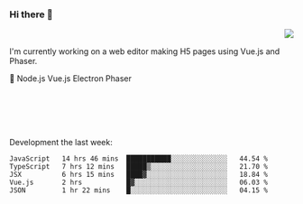 ### Hi there 👋

<img align="right" src="https://github-readme-stats.vercel.app/api?username=jasonpanggo"/>

<br>
<p align="left">
I'm currently working on a web editor making H5 pages using Vue.js and Phaser.
</p>
<p align="left">
📖 Node.js Vue.js Electron Phaser
</p>
<br>
<br>
<br>
<br>

Development the last week:
<!--START_SECTION:waka-->
```text
JavaScript   14 hrs 46 mins  ███████████░░░░░░░░░░░░░░   44.54 % 
TypeScript   7 hrs 12 mins   █████▒░░░░░░░░░░░░░░░░░░░   21.70 % 
JSX          6 hrs 15 mins   ████▓░░░░░░░░░░░░░░░░░░░░   18.84 % 
Vue.js       2 hrs           █▓░░░░░░░░░░░░░░░░░░░░░░░   06.03 % 
JSON         1 hr 22 mins    █░░░░░░░░░░░░░░░░░░░░░░░░   04.15 % 
```
<!--END_SECTION:waka-->

<!--
**JASONPANGGO/jasonpanggo** is a ✨ _special_ ✨ repository because its `README.md` (this file) appears on your GitHub profile.

Here are some ideas to get you started:

- 🔭 I’m currently working on ...
- 🌱 I’m currently learning ...
- 👯 I’m looking to collaborate on ...
- 🤔 I’m looking for help with ...
- 💬 Ask me about ...
- 📫 How to reach me: ...
- 😄 Pronouns: ...
- ⚡ Fun fact: ...
-->
